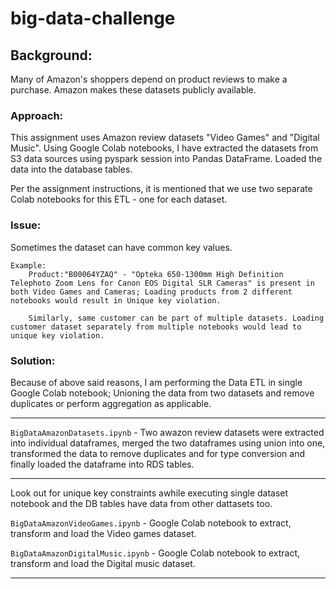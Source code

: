 # big-data-challenge


## **Background**:

Many of Amazon's shoppers depend on product reviews to make a purchase. Amazon makes these datasets publicly available.

### **Approach**:

This assignment uses Amazon review datasets "Video Games" and "Digital Music". Using Google Colab notebooks, I have extracted the datasets from S3 data sources using pyspark session into Pandas DataFrame. Loaded the data into the database tables.

Per the assignment instructions, it is mentioned that we use two separate Colab notebooks for this ETL - one for each dataset. 

### **Issue**:

Sometimes the dataset can have common key values. 

    Example: 
        Product:"B00064YZAQ" - "Opteka 650-1300mm High Definition Telephoto Zoom Lens for Canon EOS Digital SLR Cameras" is present in both Video Games and Cameras; Loading products from 2 different notebooks would result in Unique key violation.

        Similarly, same customer can be part of multiple datasets. Loading customer dataset separately from multiple notebooks would lead to unique key violation.

### **Solution**:

Because of above said reasons, I am performing the Data ETL in single Google Colab notebook; Unioning the data from two datasets and remove duplicates or perform aggregation as applicable.

---

`BigDataAmazonDatasets.ipynb` - Two awazon review datasets were extracted into individual dataframes, merged the two dataframes using union into one, transformed the data to remove duplicates and for type conversion and finally loaded the dataframe into RDS tables.

---

Look out for unique key constraints awhile executing single dataset notebook and the DB tables have data from other dattasets too.

`BigDataAmazonVideoGames.ipynb` - Google Colab notebook to extract, transform and load the Video games dataset.

`BigDataAmazonDigitalMusic.ipynb` - Google Colab notebook to extract, transform and load the Digital music dataset. 

  
---